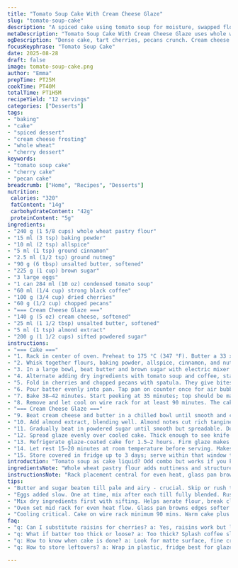 ```yaml
---
title: "Tomato Soup Cake With Cream Cheese Glaze"
slug: "tomato-soup-cake"
description: "A spiced cake using tomato soup for moisture, swapped flour and spices, raisins replaced with dried cherries and walnuts swapped for pecans, topped with tangy cream cheese frosting. Mixing dry with wet in stages, batter thick but loose enough. Bake until crack lines start on top, tester clean but crumb moist. Cool fully before frosting, frosting spread thick but soft, refrigerate then temper before serving. Aromas of allspice and cinnamon rise from oven, dense crumb flecked with fruit and nuts. No nuts swap included. Visual cues and texture guide timing over rigid clock."
metaDescription: "Tomato Soup Cake With Cream Cheese Glaze uses whole wheat flour, cherries, pecans. Spiced crumb moist but firm. Bake till cracks show; cool before thick glaze."
ogDescription: "Dense cake, tart cherries, pecans crunch. Cream cheese glaze with almond extract. Watch batter stiffness, bake cues and cooling time. Rustic, textured, with layers of spice."
focusKeyphrase: "Tomato Soup Cake"
date: 2025-08-28
draft: false
image: tomato-soup-cake.png
author: "Emma"
prepTime: PT25M
cookTime: PT40M
totalTime: PT1H5M
recipeYield: "12 servings"
categories: ["Desserts"]
tags:
- "baking"
- "cake"
- "spiced dessert"
- "cream cheese frosting"
- "whole wheat"
- "cherry dessert"
keywords:
- "tomato soup cake"
- "cherry cake"
- "pecan cake"
breadcrumb: ["Home", "Recipes", "Desserts"]
nutrition: 
 calories: "320"
 fatContent: "14g"
 carbohydrateContent: "42g"
 proteinContent: "5g"
ingredients:
- "240 g (1 5/8 cups) whole wheat pastry flour"
- "15 ml (3 tsp) baking powder"
- "10 ml (2 tsp) allspice"
- "5 ml (1 tsp) ground cinnamon"
- "2.5 ml (1/2 tsp) ground nutmeg"
- "90 g (6 tbsp) unsalted butter, softened"
- "225 g (1 cup) brown sugar"
- "3 large eggs"
- "1 can 284 ml (10 oz) condensed tomato soup"
- "60 ml (1/4 cup) strong black coffee"
- "100 g (3/4 cup) dried cherries"
- "60 g (1/2 cup) chopped pecans"
- "=== Cream Cheese Glaze ==="
- "140 g (5 oz) cream cheese, softened"
- "25 ml (1 1/2 tbsp) unsalted butter, softened"
- "5 ml (1 tsp) almond extract"
- "200 g (1 1/2 cups) sifted powdered sugar"
instructions:
- "=== Cake ==="
- "1. Rack in center of oven. Preheat to 175 °C (347 °F). Butter a 33 x 23 cm (13 x 9 inch) glass or metal pan. I prefer glass here; it browns edges gently."
- "2. Whisk together flours, baking powder, allspice, cinnamon, and nutmeg in medium bowl. Sifting helps break lumps and aerates flour, important for crumb evenness."
- "3. In a large bowl, beat butter and brown sugar with electric mixer at medium speed until creamy and lighter in color — about 3 minutes. This traps air, helps lightness. Add eggs, one at a time, mixing after each until fully integrated — don’t rush or you’ll get curdling."
- "4. Alternate adding dry ingredients with tomato soup and coffee, starting and ending with dry. Mix on low speed, scraping down sides. Batter will be dense, not runny. If too stiff, splash a little more coffee, but avoid overmixing or gluten tightens."
- "5. Fold in cherries and chopped pecans with spatula. They give bites of sweet tartness and crunch."
- "6. Pour batter evenly into pan. Tap pan on counter once for air bubbles to rise. Slide into oven immediately."
- "7. Bake 38–42 minutes. Start peeking at 35 minutes; top should be matte with subtle cracks, tester inserted centered should come out mostly clean with moist crumb. Underbake = gummy center; watch closely towards end."
- "8. Remove and let cool on wire rack for at least 90 minutes. The cake firms as it cools — crucial before glazing."
- "=== Cream Cheese Glaze ==="
- "9. Beat cream cheese and butter in a chilled bowl until smooth and creamy. A warm bowl makes this greasy."
- "10. Add almond extract, blending well. Almond notes cut rich tanginess."
- "11. Gradually beat in powdered sugar until smooth but spreadable. Don’t dump sugar all at once; lumps form otherwise."
- "12. Spread glaze evenly over cooled cake. Thick enough to see knife marks but not slide off."
- "13. Refrigerate glaze-coated cake for 1.5–2 hours. Firm glaze makes slicing cleaner."
- "14. Let rest 15–20 minutes at room temperature before serving. Makes glaze soft and flavors open."
- "15. Store covered in fridge up to 3 days; serve within that window to avoid drying."
introduction: "Tomato soup as cake liquid? Odd combo but works if you know what you’re doing. Moist but dense crumb, spice warm but never overpowering. Tried white flour first — meh — whole wheat pastry throws better texture without heaviness. Switched raisins out for tart cherries; nuts? Pecans rarer, deeper flavor than walnuts. Coffee splash wakes spices, adds subtle depth. Oven times vary, watch surfaces, cracks and toothpick cues. Glaze isn’t typical vanilla; almond extract here adds nuance, cuts richness. Chill glaze firm but let soften slightly before serving. Learned the hard way that rushing frosting or underbaking kills both texture and flavor. Worth the patience. Watch batter consistency — too stiff? Add coffee; too loose? Add bit extra flour. Simple, rustic, no fuss."
ingredientsNote: "Whole wheat pastry flour adds nuttiness and structure, ideal substitute for all-purpose in this recipe, lending heartier crumb but avoiding toughness. Coffee replaces plain water to deepen spice notes; if sensitive to caffeine, instant decaf or strong tea works. Dried cherries instead of raisins offer tang and chew contrast but raisins also fine. Pecans have texture advantage over walnuts, less bitter if toasted beforehand. Butter must be softened, never melted, for proper creaming—too warm and batter separates, lumps form. Sugar is brown for moisture and caramel hints, swapping half for white sugar leads to dryer crumb. Tomato soup’s acidity balances sugar, activating baking powder. If condensed soup unavailable, mix 1 part tomato puree with 1 part cream and reduce salt."
instructionsNote: "Rack placement central for even heat, glass pan browns edges gently but watch for overbaking—metal cooks faster. Creaming butter and sugar traps air needed for rise — skip or rush, dense cake. Introduce eggs slow to avoid breaking batter. Alternate dry/wet ensures uniform mix, maintaining air bubbles. Mixing at low speed prevents gluten over-development yielding dry, tough cake. Folding fruit and nuts last preserves their texture and avoids bruising fruit. Baking time flexible; visual and tactile cues trump clock – dry tester but still moist crumbs key. Cooling unwraps crumb structure; warm cake + frosting = meltdown. Glaze smoothness relies on butter and cheese temperature; bench chill thickens it up. Don’t overbeat sugar or dust clouds develop. Refrigeration crucial to set glaze; serve at near room temp so it’s tender yet stable. Store wrapped to prevent dryness and glaze cracking."
tips:
- "Butter and sugar beaten till pale and airy - crucial. Skip or rush that step and cake turns dense, crumb heavy. Use softened, not melted butter. Too warm and batter splits, lumps hide in mix. Electric mixer mid speed, about three mins. Air trapped weighs on final rise, texture too dense otherwise."
- "Eggs added slow. One at time, mix after each till fully blended. Rushing leads to curdle, uneven crumb. Batter fragile post eggs — gentle folding for nuts and fruit. Preserve chunks, avoid bruising dried cherries. Pecans rough chop adds texture contrast but avoid dust or they will sink."
- "Mix dry ingredients first with sifting. Helps aerate flour, break clumps. Whole wheat pastry flour acts different than AP flour - more texture but less toughness. Coffee splash replaces water here. Adds subtle depth, wakes spices. Adjust coffee to batter stiffness. Too stiff? More liquid. Too loose? Add flour. Keep low speed during mixing. Overbeat gluten develops, moist crumb flecks lost."
- "Oven set mid rack for even heat flow. Glass pan browns edges softer than metal; watch timing close. Start checking crack pattern 35 mins in. Crack lines signal structure forming inside. Insert tester mid pan; mostly clean but crumbs moist needed. Underbake leaves gummy center. Baking time not fixed, cues important for crumb and crust feel."
- "Cooling critical. Cake on wire rack minimum 90 mins. Warm cake plus glaze melts frosting, slides off pan. Scene changes aroma too - allspice cinnamon notes lift as cooling finishes. Glaze temp critical for spread: too warm, glaze greasy, too cool hard to spread evenly. Chill glaze until firm but not rock hard. Temper glaze before serving to soften edges for slicing neat."
faq:
- "q: Can I substitute raisins for cherries? a: Yes, raisins work but less tart. Raisins soften differently, can affect moisture and crumb texture. Dried cherries keep tart contrast, but raisins also fine if preferred or on hand."
- "q: What if batter too thick or loose? a: Too thick? Splash coffee slowly, just a little. Too loose? Add small flour amounts, sifted to avoid lumps. Mixing gently important. Overmixed batter toughens crumb from gluten development."
- "q: How to know when cake is done? a: Look for matte surface, fine cracks on top. Tester in center comes out mostly clean, moist crumbs attached ok. Underbaked gets gummy center, not stable for glazing immediately. Timing varies oven to oven."
- "q: How to store leftovers? a: Wrap in plastic, fridge best for glaze. Can freeze if sliced, wrapped tightly. Thaw in fridge overnight. Glaze may firm too much when chilled, temper before serving for soft texture."

---
```

